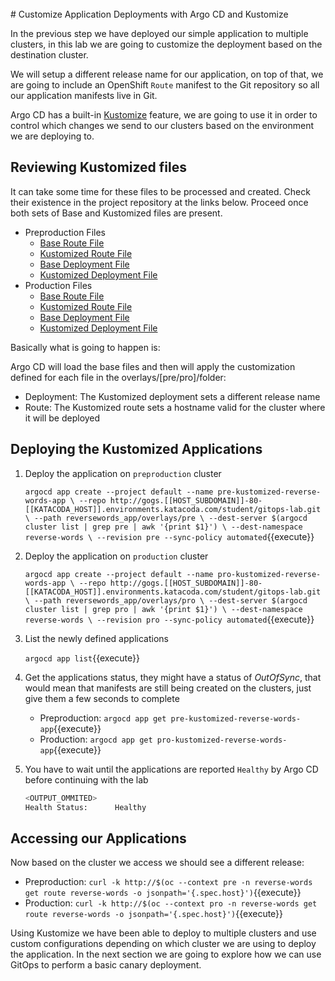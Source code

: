 <br>
# Customize Application Deployments with Argo CD and Kustomize

In the previous step we have deployed our simple application to multiple clusters, in this lab we are going to customize the deployment based on the destination cluster.

We will setup a different release name for our application, on top of that, we are going to include an OpenShift `Route` manifest to the Git repository so all our application
manifests live in Git.

Argo CD has a built-in [Kustomize](https://kustomize.io/) feature, we are going to use it in order to control which changes we send to our clusters based on the environment we are deploying to.

## Reviewing Kustomized files

It can take some time for these files to be processed and created. Check their existence in the project repository at the links below. Proceed once both sets of Base and Kustomized files are present.

* Preproduction Files
  * [Base Route File](http://gogs.[[HOST_SUBDOMAIN]]-80-[[KATACODA_HOST]].environments.katacoda.com/student/gitops-lab/src/pre/reversewords_app/base/route.yaml)
  * [Kustomized Route File](http://gogs.[[HOST_SUBDOMAIN]]-80-[[KATACODA_HOST]].environments.katacoda.com/student/gitops-lab/src/pre/reversewords_app/overlays/pre/route.yaml)
  * [Base Deployment File](http://gogs.[[HOST_SUBDOMAIN]]-80-[[KATACODA_HOST]].environments.katacoda.com/student/gitops-lab/src/pre/reversewords_app/base/deployment.yaml)
  * [Kustomized Deployment File](http://gogs.[[HOST_SUBDOMAIN]]-80-[[KATACODA_HOST]].environments.katacoda.com/student/gitops-lab/src/pre/reversewords_app/overlays/pre/deployment.yaml)
* Production Files
  * [Base Route File](http://gogs.[[HOST_SUBDOMAIN]]-80-[[KATACODA_HOST]].environments.katacoda.com/student/gitops-lab/src/pro/reversewords_app/base/route.yaml)
  * [Kustomized Route File](http://gogs.[[HOST_SUBDOMAIN]]-80-[[KATACODA_HOST]].environments.katacoda.com/student/gitops-lab/src/pro/reversewords_app/overlays/pro/route.yaml)
  * [Base Deployment File](http://gogs.[[HOST_SUBDOMAIN]]-80-[[KATACODA_HOST]].environments.katacoda.com/student/gitops-lab/src/pro/reversewords_app/base/deployment.yaml)
  * [Kustomized Deployment File](http://gogs.[[HOST_SUBDOMAIN]]-80-[[KATACODA_HOST]].environments.katacoda.com/student/gitops-lab/src/pro/reversewords_app/overlays/pro/deployment.yaml)

Basically what is going to happen is:

Argo CD will load the base files and then will apply the customization defined for each file in the overlays/[pre/pro]/folder:

* Deployment: The Kustomized deployment sets a different release name
* Route: The Kustomized route sets a hostname valid for the cluster where it will be deployed

## Deploying the Kustomized Applications

1. Deploy the application on `preproduction` cluster

    ``argocd app create --project default --name pre-kustomized-reverse-words-app \
    --repo http://gogs.[[HOST_SUBDOMAIN]]-80-[[KATACODA_HOST]].environments.katacoda.com/student/gitops-lab.git \
    --path reversewords_app/overlays/pre \
    --dest-server $(argocd cluster list | grep pre | awk '{print $1}') \
    --dest-namespace reverse-words \
    --revision pre --sync-policy automated``{{execute}}
2. Deploy the application on `production` cluster

    ``argocd app create --project default --name pro-kustomized-reverse-words-app \
    --repo http://gogs.[[HOST_SUBDOMAIN]]-80-[[KATACODA_HOST]].environments.katacoda.com/student/gitops-lab.git \
    --path reversewords_app/overlays/pro \
    --dest-server $(argocd cluster list | grep pro | awk '{print $1}') \
    --dest-namespace reverse-words \
    --revision pro --sync-policy automated``{{execute}}
3. List the newly defined applications

    ``argocd app list``{{execute}}
4. Get the applications status, they might have a status of _OutOfSync_, that would mean that manifests are still being created on the clusters, just give them a few seconds to complete

    * Preproduction: ``argocd app get pre-kustomized-reverse-words-app``{{execute}}
    * Production: ``argocd app get pro-kustomized-reverse-words-app``{{execute}}
5. You have to wait until the applications are reported `Healthy` by Argo CD before continuing with the lab

    ~~~sh
    <OUTPUT_OMMITED>
    Health Status:      Healthy
    ~~~

## Accessing our Applications

Now based on the cluster we access we should see a different release:

* Preproduction: ``curl -k http://$(oc --context pre -n reverse-words get route reverse-words -o jsonpath='{.spec.host}')``{{execute}}
* Production: ``curl -k http://$(oc --context pro -n reverse-words get route reverse-words -o jsonpath='{.spec.host}')``{{execute}}

Using Kustomize we have been able to deploy to multiple clusters and use custom configurations depending on which cluster we are using to deploy the application. In the next section we are going to explore how we can use GitOps to perform a basic canary deployment.